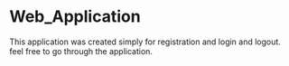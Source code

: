# Web_Application
This application was created simply for registration and login and logout. feel free to go through the application.
